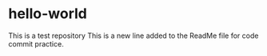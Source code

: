 # hello-world
This is a test repository
This is a new line added to the ReadMe file for code commit practice. 
